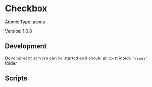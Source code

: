 # Checkbox

Atomic Type: atoms

Version: 1.0.8

## Development

Development servers can be started and should all exist inside `"views"` folder

## Scripts
